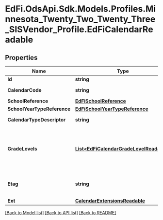 # EdFi.OdsApi.Sdk.Models.Profiles.Minnesota_Twenty_Two_Twenty_Three_SISVendor_Profile.EdFiCalendarReadable
## Properties

Name | Type | Description | Notes
------------ | ------------- | ------------- | -------------
**Id** | **string** |  | [optional] 
**CalendarCode** | **string** | The identifier for the Calendar. | 
**SchoolReference** | [**EdFiSchoolReference**](EdFiSchoolReference.md) |  | 
**SchoolYearTypeReference** | [**EdFiSchoolYearTypeReference**](EdFiSchoolYearTypeReference.md) |  | 
**CalendarTypeDescriptor** | **string** | Indicates the type of Calendar. | 
**GradeLevels** | [**List&lt;EdFiCalendarGradeLevelReadable&gt;**](EdFiCalendarGradeLevelReadable.md) | An unordered collection of calendarGradeLevels. Indicates the GradeLevel associated with the Calendar. | [optional] 
**Etag** | **string** | A unique system-generated value that identifies the version of the resource. | [optional] 
**Ext** | [**CalendarExtensionsReadable**](CalendarExtensionsReadable.md) |  | [optional] 

[[Back to Model list]](../README.md#documentation-for-models) [[Back to API list]](../README.md#documentation-for-api-endpoints) [[Back to README]](../README.md)

